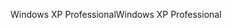 <span data-ttu-id="781fd-101">Windows XP Professional</span><span class="sxs-lookup"><span data-stu-id="781fd-101">Windows XP Professional</span></span>